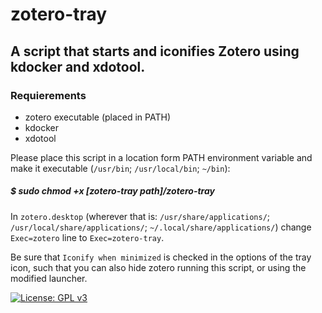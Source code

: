 # zotero-tray
## A script that starts and iconifies Zotero using kdocker and xdotool.

### Requierements
- zotero executable (placed in PATH)
- kdocker
- xdotool 

Please place this script in a location form PATH environment variable and make it executable (`/usr/bin`; `/usr/local/bin`; `~/bin`):

##### $ sudo chmod +x \[zotero-tray path\]/zotero-tray

In `zotero.desktop` (wherever that is: `/usr/share/applications/`; `/usr/local/share/applications/`; `~/.local/share/applications/`) change `Exec=zotero` line to `Exec=zotero-tray`.

Be sure that `Iconify when minimized` is checked in the options of the tray icon, such that you can also hide zotero running this script, or using the modified launcher.

[![License: GPL v3](https://img.shields.io/badge/License-GPL%20v3-blue.svg)](https://www.gnu.org/licenses/gpl-3.0)
